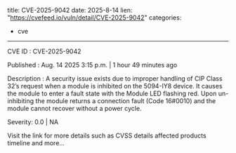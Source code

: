  
title: CVE-2025-9042
date: 2025-8-14
lien: "https://cvefeed.io/vuln/detail/CVE-2025-9042"
categories:
  - cve
---

CVE ID : CVE-2025-9042

Published :  Aug. 14
2025
3:15 p.m. | 1 hour
49 minutes ago

Description : A security issue exists due to improper handling of CIP Class 32’s request when a module is inhibited on the 5094-IY8 device. It causes the module to enter a fault state with the Module LED flashing red. Upon un-inhibiting
the module returns a connection fault (Code 16#0010)
and the module cannot recover without a power cycle.

Severity: 0.0 | NA

Visit the link for more details
such as CVSS details
affected products
timeline
and more...
